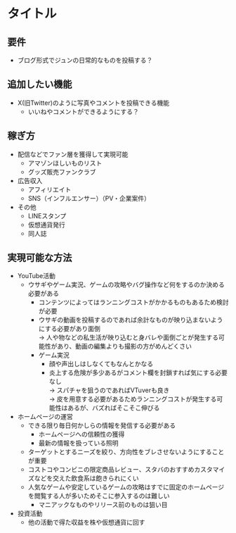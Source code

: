 # タイトル

## 要件

* ブログ形式でジュンの日常的なものを投稿する？

## 追加したい機能

* X(旧Twitter)のように写真やコメントを投稿できる機能
  * いいねやコメントができるようにする？

## 稼ぎ方

* 配信などでファン層を獲得して実現可能
  * アマゾンほしいものリスト
  * グッズ販売ファンクラブ
* 広告収入
  * アフィリエイト
  * SNS（インフルエンサー）（PV・企業案件）
* その他
  * LINEスタンプ
  * 仮想通貨発行
  * 同人誌

## 実現可能な方法

* YouTube活動
  * ウサギやゲーム実況、ゲームの攻略やバグ操作など何をするのか決める必要がある
    * コンテンツによってはランニングコストがかかるものもあるため検討が必要
    * ウサギの動画を投稿するのであれば余計なものが映り込まないようにする必要があり面倒  
      → 人や物などの私生活が映り込むと身バレや面倒ごとが発生する可能性があり、動画の編集よりも撮影の方がめんどくさい
    * ゲーム実況
      * 顔や声出しはしなくてもなんとかなる
      * 炎上する危険が多少あるがコメント欄を封鎖すれば気にする必要なし  
        → スパチャを狙うのであればVTuverも良き  
          → 皮を用意する必要があるためランニングコストが発生する可能性はあるが、バズればそこそこ伸びる
* ホームページの運営
  * できる限り毎日何かしらの情報を発信する必要がある
    * ホームページへの信頼性の獲得
    * 最新の情報を扱っている照明
  * ターゲットとするニーズを絞り、方向性をブレさせないようにすることが重要
  * コストコやコンビニの限定商品レビュー、スタバのおすすめカスタマイズなどを交えた飲食系は飽きられにくい
  * 人気なゲームや安定しているゲームの攻略はすでに固定のホームページを閲覧する人が多いためそこに参入するのは難しい
    * マニアックなものやリリース前のものは狙い目
* 投資活動
  * 他の活動で得た収益を株や仮想通貨に回す
